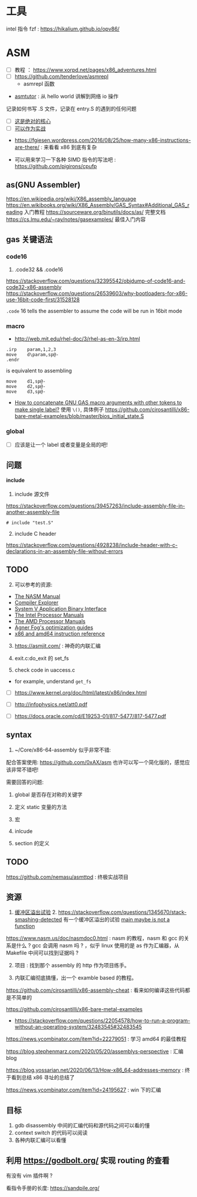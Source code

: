 # 工具
intel 指令 fzf : https://hikalium.github.io/opv86/

# ASM
- [ ] 教程 ： https://www.xorpd.net/pages/x86_adventures.html
- [ ] https://github.com/tenderlove/asmrepl
  - asmrepl 函数

- [asmtutor](https://asmtutor.com/) : 从 hello world 讲解到网络 io 操作

记录如何书写 .S 文件，记录在 entry.S 的遇到的任何问题

- [ ] [这是绝对的核心](https://cs.lmu.edu/~ray/notes/nasmtutorial/)
- [ ] [可以作为实战](x86-bare-metal-examples)

- https://fgiesen.wordpress.com/2016/08/25/how-many-x86-instructions-are-there/ : 来看看 x86 到底有复杂

- 可以用来学习一下各种 SIMD 指令的写法吧 : https://github.com/pigirons/cpufp


## as(GNU Assembler)
https://en.wikipedia.org/wiki/X86_assembly_language
https://en.wikibooks.org/wiki/X86_Assembly/GAS_Syntax#Additional_GAS_reading 入门教程
https://sourceware.org/binutils/docs/as/ 完整文档
https://cs.lmu.edu/~ray/notes/gasexamples/ 最佳入门内容

## gas 关键语法

### code16
1. .code32 && .code16

https://stackoverflow.com/questions/32395542/objdump-of-code16-and-code32-x86-assembly
https://stackoverflow.com/questions/26539603/why-bootloaders-for-x86-use-16bit-code-first/31528128

`.code` 16 tells the assembler to assume the code will be run in 16bit mode

### macro
- http://web.mit.edu/rhel-doc/3/rhel-as-en-3/irp.html

```plain
.irp    param,1,2,3
move    d\param,sp@-
.endr
```
is equivalent to assembling
```plain
move    d1,sp@-
move    d2,sp@-
move    d3,sp@-
```

- [How to concatenate GNU GAS macro arguments with other tokens to make single label?](https://stackoverflow.com/questions/2990413/how-to-concatenate-gnu-gas-macro-arguments-with-other-tokens-to-make-single-labe)
使用 `\()`, 具体例子 https://github.com/cirosantilli/x86-bare-metal-examples/blob/master/bios_initial_state.S


### global
- [ ] 应该是让一个 label 或者变量是全局的吧!



## 问题
#### include
1. include 源文件

https://stackoverflow.com/questions/39457263/include-assembly-file-in-another-assembly-file
```plain
# include "test.S"
```

2. include C header

https://stackoverflow.com/questions/4928238/include-header-with-c-declarations-in-an-assembly-file-without-errors


## TODO
2. 可以参考的资源:

* [The NASM Manual](https://www.nasm.us/doc/)
* [Compiler Explorer](https://godbolt.org/)
* [System V Application Binary Interface](https://www.uclibc.org/docs/psABI-x86_64.pdf)
* [The Intel Processor Manuals](https://software.intel.com/en-us/articles/intel-sdm)
* [The AMD Processor Manuals](https://developer.amd.com/resources/developer-guides-manuals/)
* [Agner Fog's optimization guides](https://www.agner.org/optimize/)
* [x86 and amd64 instruction reference](https://www.felixcloutier.com/x86/)

3. https://asmjit.com/ : 神奇的内联汇编

4. exit.c:do_exit 的 set_fs

5. check code in uaccess.c
  - for example, understand `get_fs`

- [ ] https://www.kernel.org/doc/html/latest/x86/index.html
- [ ] http://infophysics.net/att0.pdf
- [ ] https://docs.oracle.com/cd/E19253-01/817-5477/817-5477.pdf


## syntax
1. ~/Core/x86-64-assembly 似乎非常不错:

配合答案使用:
https://github.com/0xAX/asm
也许可以写一个简化版的，感觉应该非常不错吧!


需要回答的问题:
1. global 是否存在对称的关键字
2. 定义 static 变量的方法

3. 宏
4. inlcude
5. section 的定义

## TODO
https://github.com/nemasu/asmttpd : 终极实战项目

## 资源

1. [缓冲区溢出试验](https://nagarrosecurity.com/blog/interactive-buffer-overflow-exploitation)
    2. https://stackoverflow.com/questions/1345670/stack-smashing-detected 有一个缓冲区溢出的试验
 [main maybe is not a function](https://jroweboy.github.io/c/asm/2015/01/26/when-is-main-not-a-function.html)

https://www.nasm.us/doc/nasmdoc0.html : nasm 的教程，nasm 和 gcc 的关系是什么 ? gcc 会调用 nasm 吗 ?
，似乎 linux 使用的是 as 作为汇编器，从 Makefile 中间可以找到证据吗 ?

2. 项目 : 找到那个 assembly 的 http 作为项目练手。

3. 内联汇编彻底搞懂，出一个 examble based 的教程。

https://github.com/cirosantilli/x86-assembly-cheat : 看来如何编译这些代码都是不简单的

https://github.com/cirosantilli/x86-bare-metal-examples
  - https://stackoverflow.com/questions/22054578/how-to-run-a-program-without-an-operating-system/32483545#32483545

https://news.ycombinator.com/item?id=22279051 : 学习 amd64 的最佳教程

https://blog.stephenmarz.com/2020/05/20/assemblys-perspective : 汇编 blog

https://blog.yossarian.net/2020/06/13/How-x86_64-addresses-memory : 终于看到总结 x86 寻址的总结了

https://news.ycombinator.com/item?id=24195627 : win 下的汇编

## 目标
1. gdb disassembly 中间的汇编代码和源代码之间可以看的懂
2. context switch 的代码可以阅读
3. 各种内联汇编可以看懂

## 利用 https://godbolt.org/ 实现 routing 的查看
有没有 vim 插件啊 ?

看指令手册的长度:
https://sandpile.org/

